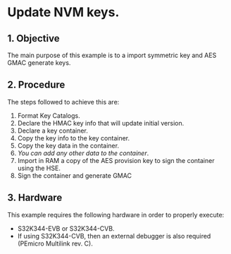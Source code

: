 # Update NVM keys.

## 1. Objective
The main purpose of this example is to a import symmetric key and AES GMAC generate keys.

## 2. Procedure
The steps followed to achieve this are: 
1. Format Key Catalogs.
2. Declare the HMAC key info that will update initial version.
3. Declare a key container.
4. Copy the key info to the key container.
5. Copy the key data in the container.
6. *You can add any other data to the container*.
7. Import in RAM a copy of the AES provision key to sign the container using the HSE.
8. Sign the container and generate GMAC

## 3. Hardware
This example requires the following hardware in order to properly execute:
- S32K344-EVB or S32K344-CVB.
- If using S32K344-CVB, then an external debugger is also required (PEmicro Multilink rev. C). 
